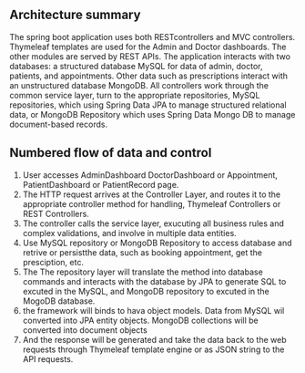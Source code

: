 ## Architecture summary
The spring boot application uses both RESTcontrollers and MVC controllers. Thymeleaf templates are used for the Admin and Doctor dashboards. The other modules are served by REST APIs. The application interacts with two databases: a structured database MySQL for data of admin, doctor, patients, and appointments. Other data such as prescriptions interact with an unstructured database MongoDB. All controllers work through the common service layer, turn to the appropriate repositories, MySQL repositories, which using Spring Data JPA to manage structured relational data, or MongoDB Repository which uses Spring Data Mongo DB to manage document-based records.

## Numbered flow of data and control
1. User accesses AdminDashboard DoctorDashboard or Appointment, PatientDashboard or PatientRecord page. 
2. The HTTP request arrives at the Controller Layer, and routes it to the appropriate controller method for handling, Thymeleaf Controllers or REST Controllers.
3. The controller calls the service layer, exucuting all business rules and complex validations, and involve in multiple data entities.
4. Use MySQL repository or MongoDB Repository to access database and retrive or persistthe data, such as booking appointment, get the presciption, etc.
5. The  The repository layer will translate the method into database commands and interacts with the database by JPA to generate SQL to excuted in the MySQL, and MongoDB repository to excuted in the MogoDB database.
6. the framework will binds to hava object models. Data from MySQL wil converted into JPA entity objects. MongoDB collections will be converted into document objects
7. And the response will be generated and take the data back to the web requests through Thymeleaf template engine or as JSON string to the API requests.
